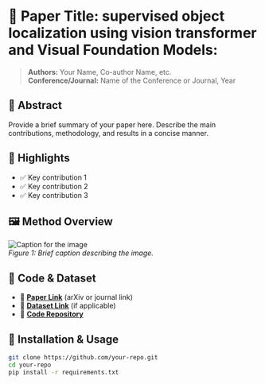 # 📄 Paper Title: supervised object localization using vision transformer and Visual Foundation Models:  
> **Authors:** Your Name, Co-author Name, etc.  
> **Conference/Journal:** Name of the Conference or Journal, Year  

## 📌 Abstract  
Provide a brief summary of your paper here. Describe the main contributions, methodology, and results in a concise manner.

## 🌟 Highlights  
- ✅ Key contribution 1  
- ✅ Key contribution 2  
- ✅ Key contribution 3  

## 🖼️ Method Overview  
![Caption for the image](path/to/image.png)  
*Figure 1: Brief caption describing the image.*  

## 📂 Code & Dataset  
- 🔗 **[Paper Link](https://arxiv.org/abs/your-paper-link)** (arXiv or journal link)  
- 📁 **[Dataset Link](https://your-dataset-link.com)** (if applicable)  
- 💾 **[Code Repository](https://github.com/your-repo)**  

## 🚀 Installation & Usage  
```bash
git clone https://github.com/your-repo.git
cd your-repo
pip install -r requirements.txt
